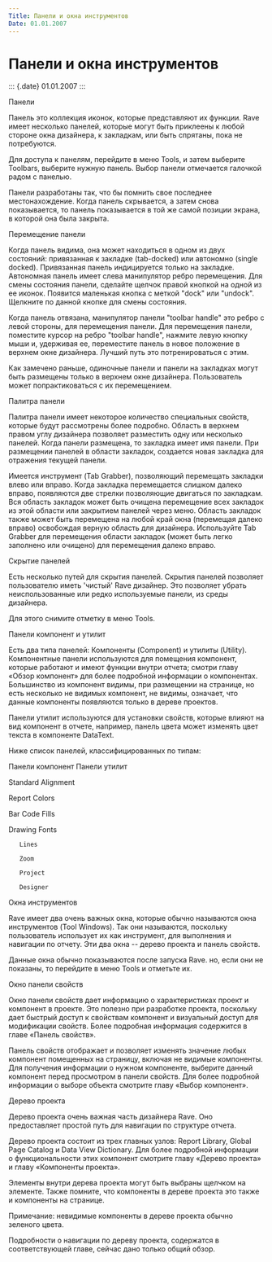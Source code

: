 ```yaml
---
Title: Панели и окна инструментов
Date: 01.01.2007
---
```



Панели и окна инструментов
==========================

::: {.date}
01.01.2007
:::

Панели

Панель это коллекция иконок, которые представляют их функции. Rave имеет
несколько панелей, которые могут быть приклеены к любой стороне окна
дизайнера, к закладкам, или быть спрятаны, пока не потребуются.

Для доступа к панелям, перейдите в меню Tools, и затем выберите
Toolbars, выберите нужную панель. Выбор панели отмечается галочкой радом
с панелью.

Панели разработаны так, что бы помнить свое последнее местонахождение.
Когда панель скрывается, а затем снова показывается, то панель
показывается в той же самой позиции экрана, в которой она была закрыта.

Перемещение панели

Когда панель видима, она может находиться в одном из двух состояний:
привязанная к закладке (tab-docked) или автономно (single docked).
Привязанная панель индицируется только на закладке. Автономная панель
имеет слева манипулятор ребро перемещения. Для смены состояния панели,
сделайте щелчок правой кнопкой на одной из ее иконок. Появится маленькая
кнопка с меткой \"dock\" или \"undock\". Щелкните по данной кнопке для
смены состояния.

Когда панель отвязана, манипулятор панели \"toolbar handle\" это ребро с
левой стороны, для перемещения панели. Для перемещения панели, поместите
курсор на ребро \"toolbar handle\",  нажмите левую кнопку мыши и,
удерживая ее, переместите панель в новое положение в верхнем окне
дизайнера. Лучший путь это потренироваться с этим.

Как замечено раньше, одиночные панели и панели на закладках могут быть
размещены только в верхнем окне дизайнера. Пользователь может
попрактиковаться с их перемещением.

Палитра панели

Палитра панели имеет некоторое количество специальных свойств, которые
будут рассмотрены более подробно. Область в верхнем правом углу
дизайнера позволяет разместить одну или несколько панелей. Когда панели
размещена, то закладка имеет имя панели. При размещении панелей в
области закладок, создается новая закладка для отражения текущей панели.

Имеется инструмент (Tab Grabber), позволяющий перемещать закладки влево
или вправо. Когда закладка перемещается слишком далеко вправо,
появляются две стрелки позволяющие двигаться по закладкам. Вся область
закладок может быть очищена перемещение всех закладок из этой области
или закрытием панелей через меню. Область закладок также может быть
перемещена на любой край окна (перемещая далеко вправо) освобождая
верную область для дизайнера. Используйте Tab Grabber для перемещения
области закладок (может быть легко заполнено или очищено) для
перемещения далеко вправо.

Скрытие панелей

Есть несколько путей для скрытия панелей. Скрытия панелей позволяет
пользователю иметь \'чистый\' Rave дизайнер. Это позволяет убрать
неиспользованные или редко используемые панели, из среды дизайнера.

Для этого снимите отметку в меню Tools.

Панели компонент и утилит

Есть два типа панелей: Компоненты (Component) и утилиты (Utility).
Компонентные панели используются для помещения компонент, которые
работают и имеют функции внутри отчета; смотри главу «Обзор компонент»
для более подробной информации о компонентах. Большинство из компонент
видимы, при размещении на странице, но есть несколько не видимых
компонент, не видимы, означает, что данные компоненты появляются только
в дереве проектов.

Панели утилит используются для установки свойств, которые влияют на вид
компонент в отчете, например, панель цвета может изменять цвет текста в
компоненте DataText.

Ниже список панелей, классифицированных по типам:

Панели компонент        Панели утилит        

Standard        Alignment        

Report        Colors        

Bar Code        Fills        

Drawing        Fonts        

       Lines        

       Zoom        

       Project        

       Designer        

Окна инструментов

Rave имеет два очень важных окна, которые обычно называются окна
инструментов (Tool Windows). Так они называются, поскольку пользователь
использует их как инструмент, для выполнения и навигации по отчету. Эти
два окна -- дерево проекта и панель свойств.

Данные окна обычно показываются после запуска Rave. но, если они не
показаны, то перейдите в меню Tools и отметьте их.

Окно панели  свойств

Окно панели  свойств дает информацию о характеристиках проект и
компонент в проекте. Это полезно при разработке проекта, поскольку дает
быстрый доступ к свойствам компонент и визуальный доступ для модификации
свойств. Более подробная информация содержится в главе «Панель свойств».

Панель  свойств отображает и позволяет изменять значение любых компонент
помещенных на страницу, включая не видимые компоненты. Для получения
информации о нужном компоненте, выберите данный компонент перед
просмотром в панели свойств. Для более подробной информации о выборе
объекта смотрите главу «Выбор компонент».

Дерево проекта

Дерево проекта очень важная часть дизайнера Rave. Оно предоставляет
простой путь для навигации по структуре отчета.

Дерево проекта состоит из трех главных узлов: Report Library, Global
Page Catalog и Data View Dictionary. Для более подробной информации о
функциональности этих компонент смотрите главу  «Дерево проекта» и главу
«Компоненты проекта».

Элементы внутри дерева проекта могут быть выбраны щелчком на элементе.
Также помните, что компоненты в дереве проекта это также и компоненты на
странице.

Примечание: невидимые компоненты в дереве проекта обычно зеленого цвета.

Подробности о навигации по дереву проекта, содержатся в соответствующей
главе, сейчас дано только общий обзор.
